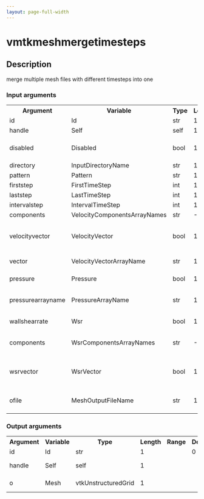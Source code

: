 ```yaml
---
layout: page-full-width
---
```

<h1>vmtkmeshmergetimesteps</h1>
<h2>Description</h2>
merge multiple mesh files with different timesteps into one
<h3>Input arguments</h3>
<table class="vmtkscripts">
<tr>
<th>Argument</th><th>Variable</th><th>Type</th><th>Length</th><th>Range</th><th>Default</th><th>Description</th>
</tr>
<tr><td>id</td><td>Id</td><td>str</td><td>1</td><td></td><td>0</td><td>script id</td>
</tr>
<tr><td>handle</td><td>Self</td><td>self</td><td>1</td><td></td><td></td><td>handle to self</td>
</tr>
<tr><td>disabled</td><td>Disabled</td><td>bool</td><td>1</td><td></td><td>0</td><td>disable execution and piping</td>
</tr>
<tr><td>directory</td><td>InputDirectoryName</td><td>str</td><td>1</td><td></td><td>None</td><td></td>
</tr>
<tr><td>pattern</td><td>Pattern</td><td>str</td><td>1</td><td></td><td>None</td><td></td>
</tr>
<tr><td>firststep</td><td>FirstTimeStep</td><td>int</td><td>1</td><td>(0,)</td><td>None</td><td></td>
</tr>
<tr><td>laststep</td><td>LastTimeStep</td><td>int</td><td>1</td><td>(0,)</td><td>None</td><td></td>
</tr>
<tr><td>intervalstep</td><td>IntervalTimeStep</td><td>int</td><td>1</td><td>(0,)</td><td>1</td><td></td>
</tr>
<tr><td>components</td><td>VelocityComponentsArrayNames</td><td>str</td><td>-1</td><td></td><td>u v w</td><td></td>
</tr>
<tr><td>velocityvector</td><td>VelocityVector</td><td>bool</td><td>1</td><td></td><td>0</td><td>velocity vector instead of components</td>
</tr>
<tr><td>vector</td><td>VelocityVectorArrayName</td><td>str</td><td>1</td><td></td><td>None</td><td>velocity vector name</td>
</tr>
<tr><td>pressure</td><td>Pressure</td><td>bool</td><td>1</td><td></td><td>0</td><td>pressure array</td>
</tr>
<tr><td>pressurearrayname</td><td>PressureArrayName</td><td>str</td><td>1</td><td></td><td>p</td><td>name of the pressure array</td>
</tr>
<tr><td>wallshearrate</td><td>Wsr</td><td>bool</td><td>1</td><td></td><td>0</td><td>wallshearrate array</td>
</tr>
<tr><td>components</td><td>WsrComponentsArrayNames</td><td>str</td><td>-1</td><td></td><td>taux tauy tauz</td><td></td>
</tr>
<tr><td>wsrvector</td><td>WsrVector</td><td>bool</td><td>1</td><td></td><td>0</td><td>wallshearrate vector instead of components</td>
</tr>
<tr><td>ofile</td><td>MeshOutputFileName</td><td>str</td><td>1</td><td></td><td></td><td>filename for the default Mesh writer</td>
</tr>
</table>
<h3>Output arguments</h3>
<table class="vmtkscripts">
<tr>
<th>Argument</th><th>Variable</th><th>Type</th><th>Length</th><th>Range</th><th>Default</th><th>Description</th>
</tr>
<tr><td>id</td><td>Id</td><td>str</td><td>1</td><td></td><td>0</td><td>script id</td>
</tr>
<tr><td>handle</td><td>Self</td><td>self</td><td>1</td><td></td><td></td><td>handle to self</td>
</tr>
<tr><td>o</td><td>Mesh</td><td>vtkUnstructuredGrid</td><td>1</td><td></td><td></td><td>the output mesh</td>
</tr>
</table>

